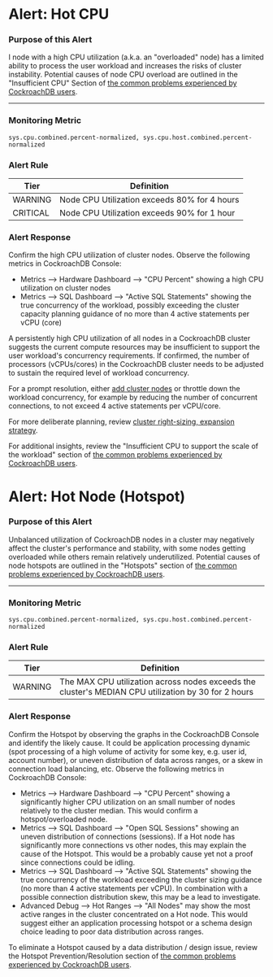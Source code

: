 # Alert:  Hot CPU

### Purpose of this Alert

I node with a high CPU utilization (a.k.a. an "overloaded" node) has a limited ability to process the user workload and increases the risks of cluster instability. Potential causes of node CPU overload are outlined in the "Insufficient CPU" Section of [the common problems experienced by CockroachDB users](../most-common-problems/README.md).

------

### Monitoring Metric

```
sys.cpu.combined.percent-normalized, sys.cpu.host.combined.percent-normalized
```



### Alert Rule

| Tier     | Definition                                   |
| -------- | -------------------------------------------- |
| WARNING  | Node CPU Utilization exceeds 80% for 4 hours |
| CRITICAL | Node CPU Utilization exceeds 90% for 1 hour  |




### Alert Response

Confirm the high CPU utilization of cluster nodes.  Observe the following metrics in CockroachDB Console:

- Metrics --> Hardware Dashboard --> "CPU Percent" showing a high CPU utilization on cluster nodes
- Metrics --> SQL Dashboard --> "Active SQL Statements" showing the true concurrency of the workload, possibly exceeding the cluster capacity planning guidance of no more than 4 active statements per vCPU (core)

A persistently high CPU utilization of all nodes in a CockroachDB cluster suggests the current compute resources may be insufficient to support the user workload's concurrency requirements. If confirmed, the number of processors (vCPUs/cores) in the CockroachDB cluster needs to be adjusted to sustain the required level of workload concurrency.

For a prompt resolution, either [add cluster nodes](../routine-maintenance/node-add.md) or throttle down the workload concurrency, for example by reducing the number of concurrent connections, to not exceed 4 active statements per vCPU/core.

For more deliberate planning, review [cluster right-sizing, expansion strategy](../system-overview/_under-construction_.md).

For additional insights, review the "Insufficient CPU to support the scale of the workload" section of [the common problems experienced by CockroachDB users](../most-common-problems/README.md).





# Alert: Hot Node (Hotspot)

### Purpose of this Alert

Unbalanced utilization of CockroachDB nodes in a cluster may negatively affect the cluster's performance and stability, with some nodes getting overloaded while others remain relatively underutilized. Potential causes of node hotspots are outlined in the "Hotspots" section of [the common problems experienced by CockroachDB users](../most-common-problems/README.md).



------

### Monitoring Metric

```
sys.cpu.combined.percent-normalized, sys.cpu.host.combined.percent-normalized
```



### Alert Rule

| Tier    | Definition                                                   |
| ------- | ------------------------------------------------------------ |
| WARNING | The MAX CPU utilization across nodes exceeds the cluster's MEDIAN CPU utilization by 30 for 2 hours |


### Alert Response

Confirm the Hotspot by observing the graphs in the CockroachDB Console and identify the likely cause. It could be application processing dynamic (spot processing of a high volume of activity for some key, e.g. user id, account number), or uneven distribution of data across ranges, or a skew in connection load balancing, etc.  Observe the following metrics in CockroachDB Console:

- Metrics --> Hardware Dashboard --> "CPU Percent" showing a significantly higher CPU utilization on an small number of nodes relatively to the cluster median. This would confirm a hotspot/overloaded node.
- Metrics --> SQL Dashboard --> "Open SQL Sessions" showing an uneven distribution of connections (sessions). If a Hot node has significantly more connections vs other nodes, this may explain the cause of the Hotspot. This would be a probably cause yet not a proof since connections could be idling.
- Metrics --> SQL Dashboard --> "Active SQL Statements" showing the true concurrency of the workload exceeding the cluster sizing guidance (no more than 4 active statements per vCPU). In combination with a possible connection distribution skew, this may be a lead to investigate.
- Advanced Debug --> Hot Ranges --> "All Nodes" may show the most active ranges in the cluster concentrated on a Hot node. This would suggest either an application processing hotspot or a schema design choice leading to poor data distribution across ranges.

To eliminate a Hotspot caused by a data distribution / design issue, review the Hotspot Prevention/Resolution section of [the common problems experienced by CockroachDB users](../most-common-problems/README.md).

